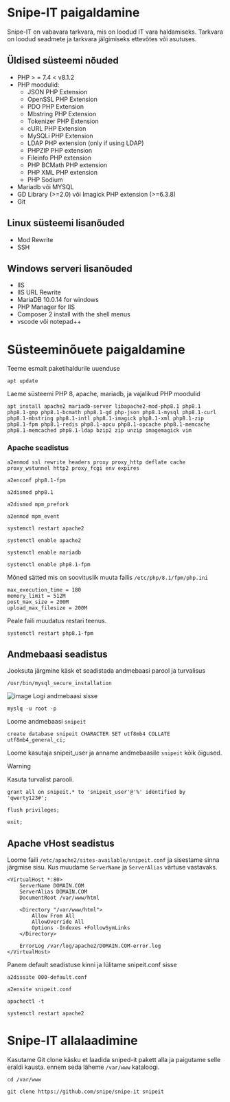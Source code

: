 # Snipe-IT paigaldamine
Snipe-IT on vabavara tarkvara, mis on loodud IT vara haldamiseks. Tarkvara on loodud seadmete ja tarkvara jälgimiseks ettevõtes või asutuses.

## Üldised süsteemi nõuded
- PHP > = 7.4 < v8.1.2
- PHP moodulid:
  - JSON PHP Extension
  - OpenSSL PHP Extension
  - PDO PHP Extension
  - Mbstring PHP Extension
  - Tokenizer PHP Extension
  - cURL PHP Extension
  - MySQLi PHP Extension
  - LDAP PHP extension (only if using LDAP)
  - PHPZIP PHP extension
  - Fileinfo PHP extension
  - PHP BCMath PHP extension
  - PHP XML PHP extension
  - PHP Sodium
- Mariadb või MYSQL
- GD Library (>=2.0) või Imagick PHP extension (>=6.3.8)
- Git

## Linux süsteemi lisanõuded
- Mod Rewrite
- SSH

## Windows serveri lisanõuded
- IIS	
- IIS URL Rewrite
- MariaDB 10.0.14 for windows
- PHP Manager for IIS
- Composer 2 install with the shell menus
- vscode või notepad++
# Süsteeminõuete paigaldamine
Teeme esmalt paketihaldurile uuenduse
```
apt update
```
Laeme süsteemi PHP 8, apache, mariadb, ja vajalikud PHP moodulid
```
apt install apache2 mariadb-server libapache2-mod-php8.1 php8.1 php8.1-gmp php8.1-bcmath php8.1-gd php-json php8.1-mysql php8.1-curl php8.1-mbstring php8.1-intl php8.1-imagick php8.1-xml php8.1-zip php8.1-fpm php8.1-redis php8.1-apcu php8.1-opcache php8.1-memcache php8.1-memcached php8.1-ldap bzip2 zip unzip imagemagick vim
```
### Apache seadistus
```
a2enmod ssl rewrite headers proxy proxy_http deflate cache proxy_wstunnel http2 proxy_fcgi env expires
```
```
a2enconf php8.1-fpm
```
```
a2dismod php8.1
```
```
a2dismod mpm_prefork
```
```
a2enmod mpm_event
```
```
systemctl restart apache2
```
```
systemctl enable apache2
```
```
systemctl enable mariadb
```
```
systemctl enable php8.1-fpm
```
Mõned sätted mis on soovituslik muuta failis `/etc/php/8.1/fpm/php.ini`
```
max_execution_time = 180
memory_limit = 512M
post_max_size = 200M
upload_max_filesize = 200M
```
Peale faili muudatus restari teenus.
```
systemctl restart php8.1-fpm
```
## Andmebaasi seadistus
Jooksuta järgmine käsk et seadistada andmebaasi parool ja turvalisus
```
/usr/bin/mysql_secure_installation
```
![image](https://github.com/klausvarik-ivk/Dokumentatsioonid/assets/127380638/a7f50e0e-c625-4e09-a8cd-7ff198c0bbae)
Logi andmebaasi sisse
```
myslq -u root -p
```
Loome andmebaasi `snipeit`
```
create database snipeit CHARACTER SET utf8mb4 COLLATE utf8mb4_general_ci;
```
Loome kasutaja snipeit_user ja anname andmebaasile `snipeit` kõik õigused.
> [!WARNING]
> Kasuta turvalist parooli.
```
grant all on snipeit.* to 'snipeit_user'@'%' identified by 'qwerty123#';
```
```
flush privileges;
```
```
exit;
```
## Apache vHost seadistus
Loome faili `/etc/apache2/sites-available/snipeit.conf` ja sisestame sinna järgmise sisu.
Kus muudame `ServerName` ja `ServerAlias` värtuse vastavaks.
```
<VirtualHost *:80>
	ServerName DOMAIN.COM
	ServerAlias DOMAIN.COM
	DocumentRoot /var/www/html

	<Directory "/var/www/html">
        Allow From All
		AllowOverride All
		Options -Indexes +FollowSymLinks
	</Directory>

	ErrorLog /var/log/apache2/DOMAIN.COM-error.log
</VirtualHost>
```
Panem default seadistuse kinni ja lülitame snipeit.conf sisse 
```
a2dissite 000-default.conf
```
```
a2ensite snipeit.conf
```
```
apachectl -t
```
```
systemctl restart apache2
```
# Snipe-IT allalaadimine
Kasutame Git clone käsku et laadida sniped-it pakett alla ja paigutame selle eraldi kausta.
ennem seda läheme `/var/www` kataloogi.
```
cd /var/www
```
```
git clone https://github.com/snipe/snipe-it snipeit
```
  
